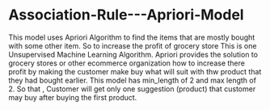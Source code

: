 # Association-Rule---Apriori-Model
This model uses Apriori Algorithm to find the items that are mostly bought with some other item. So to increase the profit of grocery store
This is one Unsupervised Machine Learning Algorithm. Apriori provides the solution to grocery stores or other ecommerce organization how to increase there profit by making the customer make buy what will suit with thw product that they had bought earlier.
This model has min_length of 2 and max length of 2. So that , Customer will get only one suggestion (product) that customer may buy after buying the first product.
